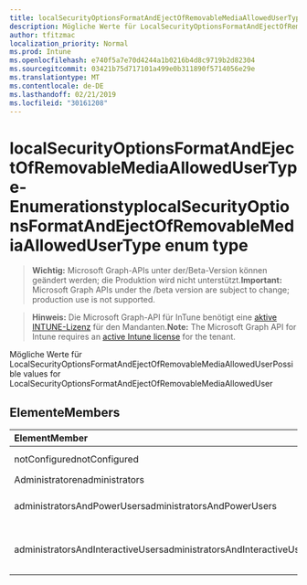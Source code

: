 ```yaml
---
title: localSecurityOptionsFormatAndEjectOfRemovableMediaAllowedUserType-Enumerationstyp
description: Mögliche Werte für LocalSecurityOptionsFormatAndEjectOfRemovableMediaAllowedUser
author: tfitzmac
localization_priority: Normal
ms.prod: Intune
ms.openlocfilehash: e740f5a7e70d4244a1b0216b4d8c9719b2d82304
ms.sourcegitcommit: 03421b75d717101a499e0b311890f5714056e29e
ms.translationtype: MT
ms.contentlocale: de-DE
ms.lasthandoff: 02/21/2019
ms.locfileid: "30161208"
---
```

# <a name="localsecurityoptionsformatandejectofremovablemediaallowedusertype-enum-type"></a><span data-ttu-id="cc2a2-103">localSecurityOptionsFormatAndEjectOfRemovableMediaAllowedUserType-Enumerationstyp</span><span class="sxs-lookup"><span data-stu-id="cc2a2-103">localSecurityOptionsFormatAndEjectOfRemovableMediaAllowedUserType enum type</span></span>

> <span data-ttu-id="cc2a2-104">**Wichtig:** Microsoft Graph-APIs unter der/Beta-Version können geändert werden; die Produktion wird nicht unterstützt.</span><span class="sxs-lookup"><span data-stu-id="cc2a2-104">**Important:** Microsoft Graph APIs under the /beta version are subject to change; production use is not supported.</span></span>

> <span data-ttu-id="cc2a2-105">**Hinweis:** Die Microsoft Graph-API für InTune benötigt eine [aktive INTUNE-Lizenz](https://go.microsoft.com/fwlink/?linkid=839381) für den Mandanten.</span><span class="sxs-lookup"><span data-stu-id="cc2a2-105">**Note:** The Microsoft Graph API for Intune requires an [active Intune license](https://go.microsoft.com/fwlink/?linkid=839381) for the tenant.</span></span>

<span data-ttu-id="cc2a2-106">Mögliche Werte für LocalSecurityOptionsFormatAndEjectOfRemovableMediaAllowedUser</span><span class="sxs-lookup"><span data-stu-id="cc2a2-106">Possible values for LocalSecurityOptionsFormatAndEjectOfRemovableMediaAllowedUser</span></span>

## <a name="members"></a><span data-ttu-id="cc2a2-107">Elemente</span><span class="sxs-lookup"><span data-stu-id="cc2a2-107">Members</span></span>
|<span data-ttu-id="cc2a2-108">Element</span><span class="sxs-lookup"><span data-stu-id="cc2a2-108">Member</span></span>|<span data-ttu-id="cc2a2-109">Wert</span><span class="sxs-lookup"><span data-stu-id="cc2a2-109">Value</span></span>|<span data-ttu-id="cc2a2-110">Beschreibung</span><span class="sxs-lookup"><span data-stu-id="cc2a2-110">Description</span></span>|
|:---|:---|:---|
|<span data-ttu-id="cc2a2-111">notConfigured</span><span class="sxs-lookup"><span data-stu-id="cc2a2-111">notConfigured</span></span>|<span data-ttu-id="cc2a2-112">0</span><span class="sxs-lookup"><span data-stu-id="cc2a2-112">0</span></span>|<span data-ttu-id="cc2a2-113">Nicht konfiguriert</span><span class="sxs-lookup"><span data-stu-id="cc2a2-113">Not Configured</span></span>|
|<span data-ttu-id="cc2a2-114">Administratoren</span><span class="sxs-lookup"><span data-stu-id="cc2a2-114">administrators</span></span>|<span data-ttu-id="cc2a2-115">1</span><span class="sxs-lookup"><span data-stu-id="cc2a2-115">1</span></span>|<span data-ttu-id="cc2a2-116">Administratoren</span><span class="sxs-lookup"><span data-stu-id="cc2a2-116">Administrators</span></span>|
|<span data-ttu-id="cc2a2-117">administratorsAndPowerUsers</span><span class="sxs-lookup"><span data-stu-id="cc2a2-117">administratorsAndPowerUsers</span></span>|<span data-ttu-id="cc2a2-118">2</span><span class="sxs-lookup"><span data-stu-id="cc2a2-118">2</span></span>|<span data-ttu-id="cc2a2-119">Administratoren und Hauptbenutzer</span><span class="sxs-lookup"><span data-stu-id="cc2a2-119">Administrators and Power Users</span></span>|
|<span data-ttu-id="cc2a2-120">administratorsAndInteractiveUsers</span><span class="sxs-lookup"><span data-stu-id="cc2a2-120">administratorsAndInteractiveUsers</span></span>|<span data-ttu-id="cc2a2-121">3</span><span class="sxs-lookup"><span data-stu-id="cc2a2-121">3</span></span>|<span data-ttu-id="cc2a2-122">Administratoren und interaktive Benutzer</span><span class="sxs-lookup"><span data-stu-id="cc2a2-122">Administrators and Interactive Users</span></span> |




